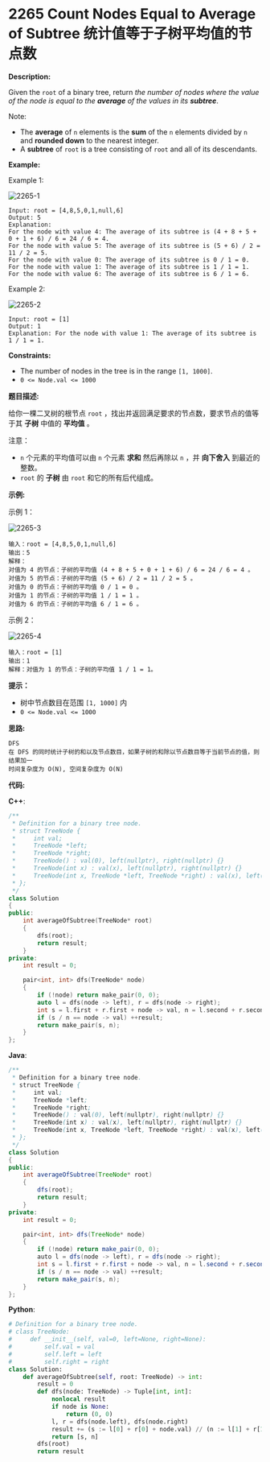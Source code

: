 # 2265 Count Nodes Equal to Average of Subtree 统计值等于子树平均值的节点数

__Description:__

Given the `root` of a binary tree, return _the number of nodes where the value of the node is equal to the __average__ of the values in its __subtree___.

Note:

- The __average__ of `n` elements is the __sum__ of the `n` elements divided by `n` and __rounded down__ to the nearest integer.
- A __subtree__ of `root` is a tree consisting of `root` and all of its descendants.

__Example:__

Example 1:

![2265-1](https://assets.leetcode.com/uploads/2022/03/15/image-20220315203925-1.png)

```text
Input: root = [4,8,5,0,1,null,6]
Output: 5
Explanation: 
For the node with value 4: The average of its subtree is (4 + 8 + 5 + 0 + 1 + 6) / 6 = 24 / 6 = 4.
For the node with value 5: The average of its subtree is (5 + 6) / 2 = 11 / 2 = 5.
For the node with value 0: The average of its subtree is 0 / 1 = 0.
For the node with value 1: The average of its subtree is 1 / 1 = 1.
For the node with value 6: The average of its subtree is 6 / 1 = 6.
```

Example 2:

![2265-2](https://assets.leetcode.com/uploads/2022/03/26/image-20220326133920-1.png)

```text
Input: root = [1]
Output: 1
Explanation: For the node with value 1: The average of its subtree is 1 / 1 = 1.
```

__Constraints:__

- The number of nodes in the tree is in the range `[1, 1000]`.
- `0 <= Node.val <= 1000`

__题目描述:__

给你一棵二叉树的根节点 `root` ，找出并返回满足要求的节点数，要求节点的值等于其 __子树__ 中值的 __平均值__ 。

注意：

- `n` 个元素的平均值可以由 `n` 个元素 __求和__ 然后再除以 `n` ，并 __向下舍入__ 到最近的整数。
- `root` 的 __子树__ 由 `root` 和它的所有后代组成。

__示例:__

示例 1：

![2265-3](https://assets.leetcode.com/uploads/2022/03/15/image-20220315203925-1.png)

```text
输入：root = [4,8,5,0,1,null,6]
输出：5
解释：
对值为 4 的节点：子树的平均值 (4 + 8 + 5 + 0 + 1 + 6) / 6 = 24 / 6 = 4 。
对值为 5 的节点：子树的平均值 (5 + 6) / 2 = 11 / 2 = 5 。
对值为 0 的节点：子树的平均值 0 / 1 = 0 。
对值为 1 的节点：子树的平均值 1 / 1 = 1 。
对值为 6 的节点：子树的平均值 6 / 1 = 6 。
```

示例 2：

![2265-4](https://assets.leetcode.com/uploads/2022/03/26/image-20220326133920-1.png)

```text
输入：root = [1]
输出：1
解释：对值为 1 的节点：子树的平均值 1 / 1 = 1。
```

__提示：__

- 树中节点数目在范围 `[1, 1000]` 内
- `0 <= Node.val <= 1000`

__思路:__

```text
DFS
在 DFS 的同时统计子树的和以及节点数目，如果子树的和除以节点数目等于当前节点的值，则结果加一
时间复杂度为 O(N), 空间复杂度为 O(N)
```

__代码:__

__C++__:

```C++
/**
 * Definition for a binary tree node.
 * struct TreeNode {
 *     int val;
 *     TreeNode *left;
 *     TreeNode *right;
 *     TreeNode() : val(0), left(nullptr), right(nullptr) {}
 *     TreeNode(int x) : val(x), left(nullptr), right(nullptr) {}
 *     TreeNode(int x, TreeNode *left, TreeNode *right) : val(x), left(left), right(right) {}
 * };
 */
class Solution 
{
public:
    int averageOfSubtree(TreeNode* root)
    {
        dfs(root);
        return result;
    }
private:
    int result = 0;

    pair<int, int> dfs(TreeNode* node) 
    {
        if (!node) return make_pair(0, 0);
        auto l = dfs(node -> left), r = dfs(node -> right);
        int s = l.first + r.first + node -> val, n = l.second + r.second + 1;
        if (s / n == node -> val) ++result;
        return make_pair(s, n);
    }
};
```

__Java__:

```Java
/**
 * Definition for a binary tree node.
 * struct TreeNode {
 *     int val;
 *     TreeNode *left;
 *     TreeNode *right;
 *     TreeNode() : val(0), left(nullptr), right(nullptr) {}
 *     TreeNode(int x) : val(x), left(nullptr), right(nullptr) {}
 *     TreeNode(int x, TreeNode *left, TreeNode *right) : val(x), left(left), right(right) {}
 * };
 */
class Solution 
{
public:
    int averageOfSubtree(TreeNode* root)
    {
        dfs(root);
        return result;
    }
private:
    int result = 0;

    pair<int, int> dfs(TreeNode* node) 
    {
        if (!node) return make_pair(0, 0);
        auto l = dfs(node -> left), r = dfs(node -> right);
        int s = l.first + r.first + node -> val, n = l.second + r.second + 1;
        if (s / n == node -> val) ++result;
        return make_pair(s, n);
    }
};
```

__Python__:

```Python
# Definition for a binary tree node.
# class TreeNode:
#     def __init__(self, val=0, left=None, right=None):
#         self.val = val
#         self.left = left
#         self.right = right
class Solution:
    def averageOfSubtree(self, root: TreeNode) -> int:
        result = 0
        def dfs(node: TreeNode) -> Tuple[int, int]:
            nonlocal result
            if node is None:
                return (0, 0)
            l, r = dfs(node.left), dfs(node.right)
            result += (s := l[0] + r[0] + node.val) // (n := l[1] + r[1] + 1) == node.val
            return [s, n]
        dfs(root)
        return result              
```
